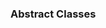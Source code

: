 <div id="title">

### Abstract Classes
</div>

<div id="body">

<include src="what/container-inParent-asPanel.md" boilerplate />

</div>
